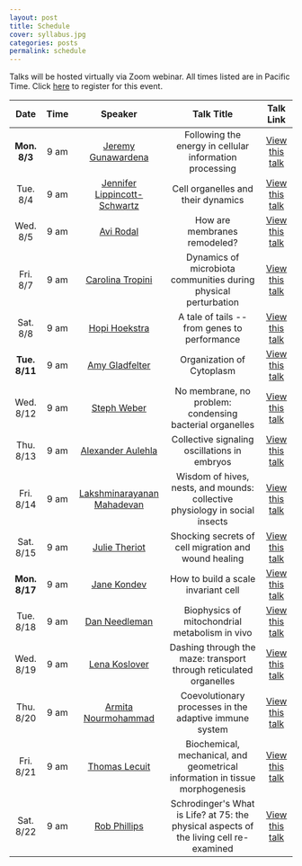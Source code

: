 ```yaml
---
layout: post
title: Schedule
cover: syllabus.jpg
categories: posts
permalink: schedule
---
```

Talks will be hosted virtually via Zoom webinar. All times listed are in Pacific Time. Click [here](https://mbl.zoom.us/webinar/register/WN_JK3gtu4CTSmO1V_g488YaA) to register for this event.

| Date | Time | Speaker | Talk Title | Talk Link |
| :--: | :--: | :--: | :--: | :--: |
|**Mon. 8/3**| 9 am | [Jeremy Gunawardena](http://vcp.med.harvard.edu/) | Following the energy in cellular information processing | [View this talk](https://drive.google.com/file/d/114OMPd9jX1mdgqaPboKW7LI7g7CF80oE/view?usp=sharing)|
|Tue. 8/4| 9 am | [Jennifer Lippincott-Schwartz](https://www.janelia.org/lab/lippincott-schwartz-lab) | Cell organelles and their dynamics | [View this talk](https://drive.google.com/file/d/1vGdS6_ovNkkTxtr1Ys-vvxg-kM3BEOhD/view?usp=sharing) |
|Wed. 8/5| 9 am | [Avi Rodal](https://www.rodallab.org/) | How are membranes remodeled? | [View this talk](https://drive.google.com/file/d/1sqHZwy44doNVzUjVJPj32-qDlEld3w2r/view?usp=sharing) |
|Fri. 8/7| 9 am | [Carolina Tropini](http://tropini.microbiology.ubc.ca/) | Dynamics of microbiota communities during physical perturbation | [View this talk](https://drive.google.com/file/d/1u2ahBe7JiP_wlwUnefzlesxVqdtf-lcq/view?usp=sharing) |
|Sat. 8/8| 9 am | [Hopi Hoekstra](https://hoekstra.oeb.harvard.edu/) | A tale of tails -- from genes to performance | [View this talk](https://drive.google.com/file/d/1zez1wExk-53ElD46J9WvYEg6c-pMr2RB/view?usp=sharing) |
|**Tue. 8/11**| 9 am | [Amy Gladfelter](http://gladfelterlab.web.unc.edu/)	| Organization of Cytoplasm | [View this talk](https://drive.google.com/file/d/1MJ4mTiTaRxLurKZ8y4Wf_AHPv4zENNqV/view?usp=sharing) |
|Wed. 8/12| 9 am | [Steph Weber](https://weberlab.ca/) | No membrane, no problem: condensing bacterial organelles | [View this talk](https://drive.google.com/file/d/1xTikO9V25yROGzpy36aqPfqWwsotIThh/view?usp=sharing) |
|Thu. 8/13| 9 am | [Alexander Aulehla](https://www.embl.de/research/units/dev_biology/aulehla/) | Collective signaling oscillations in embryos | [View this talk](https://drive.google.com/file/d/1_vLx9iRms21wMAEVdv-fUy1YKhdVskSt/view?usp=sharing) |
|Fri. 8/14| 9 am | [Lakshminarayanan Mahadevan](https://www.seas.harvard.edu/softmat/)	| Wisdom of hives, nests, and mounds: collective physiology in social insects | [View this talk](https://drive.google.com/file/d/1aSSG9Cxeyx58-eo2gt-0099Ojq7FPjiu/view?usp=sharing) |
|Sat. 8/15| 9 am | [Julie Theriot](https://sites.uw.edu/theriotlab/) | Shocking secrets of cell migration and wound healing | [View this talk](https://drive.google.com/file/d/1SWkH0w59P0PGhehc83EFnpLvcZkTSY4V/view?usp=sharing) |
|**Mon. 8/17**| 9 am | [Jane Kondev](http://people.brandeis.edu/~kondev/)	| How to build a scale invariant cell | [View this talk](https://drive.google.com/file/d/1CLVQ3qnoo1jDzn6Nlcbkm_ejqwcc_mnl/view?usp=sharing) |
|Tue. 8/18| 9 am | [Dan Needleman](https://needleman.seas.harvard.edu/) | Biophysics of mitochondrial metabolism in vivo | [View this talk](https://drive.google.com/file/d/1iGmWG_-s_3QpLL52uocexrHGIgf3Yhc9/view?usp=sharing) |
|Wed. 8/19| 9 am | [Lena Koslover](http://koslover.ucsd.edu/) | Dashing through the maze: transport through reticulated organelles | [View this talk](https://drive.google.com/file/d/1GtYN5MVBGQRK2FejFEK624WzST7d0dyK/view?usp=sharing) |
|Thu. 8/20| 9 am | [Armita Nourmohammad](https://sites.google.com/uw.edu/statphysevol/welcome) | Coevolutionary processes in the adaptive immune system | [View this talk](https://drive.google.com/file/d/1I2SMr6lJzII65gBUO8Lt_Fj1sw9JjnRz/view?usp=sharing) |
|Fri. 8/21| 9 am | [Thomas Lecuit](http://www.ibdm.univ-mrs.fr/equipe/cell-polarity-and-tissue-morphogenesis/) | Biochemical, mechanical, and geometrical information in tissue morphogenesis | [View this talk](https://drive.google.com/file/d/1PpS3twq9ZIvQnlTynbNX2OceAwnwfKfb/view?usp=sharing) |
|Sat. 8/22| 9 am | [Rob Phillips](https://www.rpgroup.caltech.edu/) | Schrodinger's What is Life? at 75: the physical aspects of the living cell re-examined | [View this talk](https://drive.google.com/file/d/1U5TEZ7G1D2beHeKtkzXd-fKvPPXWmAfl/view?usp=sharing) |

